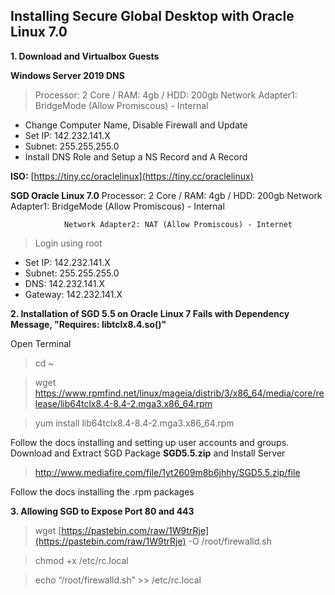 ## Installing Secure Global Desktop with Oracle Linux 7.0

**1. Download and Virtualbox Guests**

**Windows Server 2019 DNS** 
>Processor: 2 Core / RAM: 4gb / HDD: 200gb
Network Adapter1: BridgeMode (Allow Promiscous) - Internal
	
 - Change Computer Name, Disable Firewall and Update 
 - Set IP: 142.232.141.X
 - Subnet: 255.255.255.0
 - Install DNS Role and Setup a NS Record and A Record

**ISO:** [https://tiny.cc/oraclelinux](https://tiny.cc/oraclelinux)

**SGD Oracle Linux 7.0** Processor: 2 Core / RAM: 4gb / HDD: 200gb
			    Network Adapter1: BridgeMode (Allow Promiscous) - Internal
			    
			    Network Adapter2: NAT (Allow Promiscous) - Internet
   > Login using root

 - Set IP: 142.232.141.X
 - Subnet: 255.255.255.0
 - DNS: 142.232.141.X
 - Gateway: 142.232.141.X

**2. Installation of SGD 5.5 on Oracle Linux 7 Fails with Dependency Message, "Requires: libtclx8.4.so()"**

Open Terminal
> cd ~

> wget https://www.rpmfind.net/linux/mageia/distrib/3/x86_64/media/core/release/lib64tclx8.4-8.4-2.mga3.x86_64.rpm

> yum install lib64tclx8.4-8.4-2.mga3.x86_64.rpm

Follow the docs installing and  setting up user accounts and groups.
Download and Extract SGD Package **SGD5.5.zip** and Install Server
> http://www.mediafire.com/file/1yt2609m8b6jhhy/SGD5.5.zip/file

Follow the docs installing the .rpm packages

**3. Allowing SGD to Expose Port 80 and 443**

>wget [https://pastebin.com/raw/1W9trRje](https://pastebin.com/raw/1W9trRje) -O /root/firewalld.sh

>chmod +x /etc/rc.local

>echo “/root/firewalld.sh” >> /etc/rc.local
